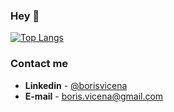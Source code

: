 ### Hey 👋

[![Top Langs](https://github-readme-stats.vercel.app/api/top-langs/?username=borisvicena&layout=compact)](https://github.com/borisvicena/github-readme-stats)

### Contact me
* **Linkedin** - [@borisvicena](https://www.linkedin/in/borisvicena/)
* **E-mail** - boris.vicena@gmail.com
